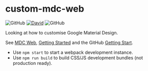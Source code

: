 # custom-mdc-web

![GitHub](https://img.shields.io/github/license/RatJuggler/custom-mdc-web)
[![David](https://david-dm.org/RatJuggler/custom-mdc-web.svg)](https://david-dm.org/RatJuggler/custom-mdc-web)
![GitHub](https://img.shields.io/github/package-json/v/RatJuggler/custom-mdc-web)

Looking at how to customise Google Material Design.

See [MDC Web](https://material.io/develop/web/), [Getting Started](https://material.io/develop/web/docs/getting-started/)
and the GitHub [Getting Start](https://github.com/material-components/material-components-web/blob/master/docs/getting-started.md).

- Use `npm start` to start a webpack development instance.
- Use `npm run build` to build CSS/JS development bundles (not production ready).
